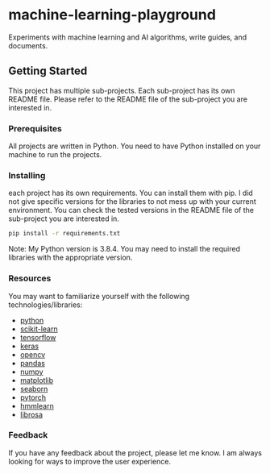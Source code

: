 # machine-learning-playground

Experiments with machine learning and AI algorithms, write guides, and documents.

## Getting Started

This project has multiple sub-projects. Each sub-project has its own README file. Please refer to the README file of the sub-project you are interested in.

### Prerequisites

All projects are written in Python. You need to have Python installed on your machine to run the projects.

### Installing

each project has its own requirements. You can install them with pip. I did not give specific versions for the libraries to not mess up with your current environment. You can check the tested versions in the README file of the sub-project you are interested in.

```bash
pip install -r requirements.txt
```

Note: My Python version is 3.8.4. You may need to install the required libraries with the appropriate version.

### Resources

You may want to familiarize yourself with the following technologies/libraries:

- [python](https://www.python.org/)
- [scikit-learn](https://scikit-learn.org/stable/)
- [tensorflow](https://www.tensorflow.org/)
- [keras](https://keras.io/)
- [opencv](https://opencv.org/)
- [pandas](https://pandas.pydata.org/)
- [numpy](https://numpy.org/)
- [matplotlib](https://matplotlib.org/)
- [seaborn](https://seaborn.pydata.org/)
- [pytorch](https://pytorch.org/)
- [hmmlearn](https://hmmlearn.readthedocs.io/en/latest/)
- [librosa](https://librosa.org/doc/main/index.html)

### Feedback

If you have any feedback about the project, please let me know. I am always looking for ways to improve the user experience.
